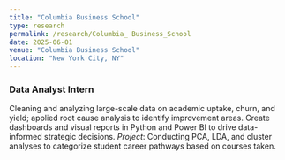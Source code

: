 ```yaml
---
title: "Columbia Business School"
type: research
permalink: /research/Columbia_ Business_School
date: 2025-06-01
venue: "Columbia Business School"
location: "New York City, NY"
---
```


### Data Analyst Intern
Cleaning and analyzing large-scale data on academic uptake, churn, and yield; applied root cause analysis to identify improvement areas. Create dashboards and visual reports in Python and Power BI to drive data-informed strategic decisions.
*Project*: Conducting PCA, LDA, and cluster analyses to categorize student career pathways based on courses taken.